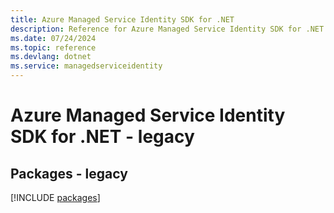 ```yaml
---
title: Azure Managed Service Identity SDK for .NET
description: Reference for Azure Managed Service Identity SDK for .NET
ms.date: 07/24/2024
ms.topic: reference
ms.devlang: dotnet
ms.service: managedserviceidentity
---
```

# Azure Managed Service Identity SDK for .NET - legacy
## Packages - legacy
[!INCLUDE [packages](managed-service-identity-index.md)]